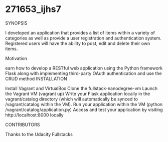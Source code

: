# 271653_ijhs7

SYNOPSIS

I developed an application that provides a list of items within a variety of categories as well as provide a user registration and authentication system. Registered users will have the ability to post, edit and delete their own items.

Motivation

earn how to develop a RESTful web application using the Python framework Flask along with implementing third-party OAuth authentication and use the CRUD method INSTALLATION

Install Vagrant and VirtualBox Clone the fullstack-nanodegree-vm Launch the Vagrant VM (vagrant up) Write your Flask application locally in the vagrant/catalog directory (which will automatically be synced to /vagrant/catalog within the VM). Run your application within the VM (python /vagrant/catalog/application.py) Access and test your application by visiting http://localhost:8000 locally

CONTRIBUTORS

Thanks to the Udacity Fullstacks
